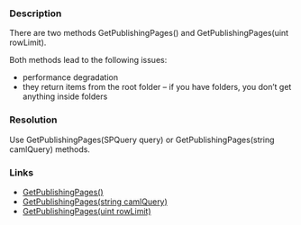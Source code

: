 ﻿---
Title: Inappropriate PublishingWeb.GetPublishingPages() usage
FileName: resp510232.html
---
### Description
There are two methods GetPublishingPages() and GetPublishingPages(uint rowLimit). 

Both methods lead to the following issues:
- performance degradation
- they return items from the root folder – if you have folders, you don’t get anything inside folders

### Resolution
Use GetPublishingPages(SPQuery query) or GetPublishingPages(string camlQuery) methods.


### Links
- [GetPublishingPages()](https://msdn.microsoft.com/en-us/library/ms493244.aspx)
- [GetPublishingPages(string camlQuery)](https://msdn.microsoft.com/en-us/library/ms559808.aspx)
- [GetPublishingPages(uint rowLimit)](https://msdn.microsoft.com/en-us/library/ms571021.aspx)